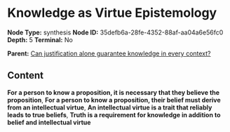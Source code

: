 # Knowledge as Virtue Epistemology

**Node Type:** synthesis
**Node ID:** 35defb6a-28fe-4352-88af-aa04a6e56fc0
**Depth:** 5
**Terminal:** No

**Parent:** [Can justification alone guarantee knowledge in every context?](can-justification-alone-guarantee-knowledge-in-every-context-antithesis-a1730dfa-8bde-48e8-a4ea-468e6c739716.md)

## Content

**For a person to know a proposition, it is necessary that they believe the proposition**, **For a person to know a proposition, their belief must derive from an intellectual virtue**, **An intellectual virtue is a trait that reliably leads to true beliefs**, **Truth is a requirement for knowledge in addition to belief and intellectual virtue**
